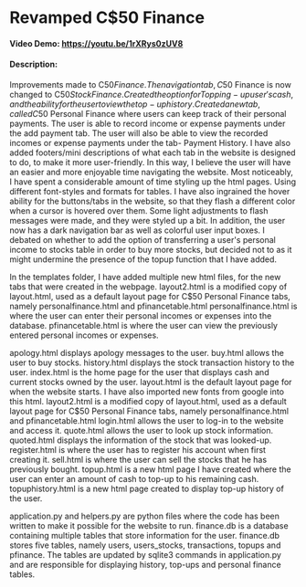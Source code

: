 # Revamped C$50 Finance
#### Video Demo: <https://youtu.be/1rXRys0zUV8>
#### Description:
Improvements made to C$50 Finance.
The navigation tab, C$50 Finance is now changed to C$50 Stock Finance.
Created the option for Topping-up user's cash, and the ability for the user to view the top-up history.
Created a new tab, called C$50 Personal Finance where users can keep track of their personal payments.
The user is able to record income or expense payments under the add payment tab.
The user will also be able to view the recorded incomes or expense payments under the tab- Payment History.
I have also added footers/mini descriptions of what each tab in the website is designed to do, to make it more user-friendly.
In this way, I believe the user will have an easier and more enjoyable time navigating the website.
Most noticeably, I have spent a considerable amount of time styling up the html pages. Using different font-styles and formats for tables.
I have also ingrained the hover ability for the buttons/tabs in the website, so that they flash a different color when a cursor is hovered over them.
Some light adjustments to flash messages were made, and they were styled up a bit.
In addition, the user now has a dark navigation bar as well as colorful user input boxes.
I debated on whether to add the option of transferring a user's personal income to stocks table in order to buy more stocks, but decided not to as it might undermine the presence of the topup function that I have added.

In the templates folder, I have added multiple new html files, for the new tabs that were created in the webpage.
layout2.html is a modified copy of layout.html, used as a default layout page for C$50 Personal Finance tabs, namely personalfinance.html and pfinancetable.html
personalfinance.html is where the user can enter their personal incomes or expenses into the database.
pfinancetable.html is where the user can view the previously entered personal incomes or expenses.


apology.html displays apology messages to the user.
buy.html allows the user to buy stocks.
history.html displays the stock transaction history to the user.
index.html is the home page for the user that displays cash and current stocks owned by the user.
layout.html is the default layout page for when the website starts. I have also imported new fonts from google into this html.
layout2.html is a modified copy of layout.html, used as a default layout page for C$50 Personal Finance tabs, namely personalfinance.html and pfinancetable.html
login.html allows the user to log-in to the website and access it.
quote.html allows the user to look up stock information.
quoted.html displays the information of the stock that was looked-up.
register.html is where the user has to register his account when first creating it.
sell.html is where the user can sell the stocks that he has previously bought.
topup.html is a new html page I have created where the user can enter an amount of cash to top-up to his remaining cash.
topuphistory.html is a new html page created to display top-up history of the user.

application.py and helpers.py are python files where the code has been written to make it possible for the website to run.
finance.db is a database containing multiple tables that store information for the user.
finance.db stores five tables, namely users, users_stocks, transactions, topups and pfinance.
The tables are updated by sqlite3 commands in application.py and are responsible for displaying history, top-ups and personal finance tables.


